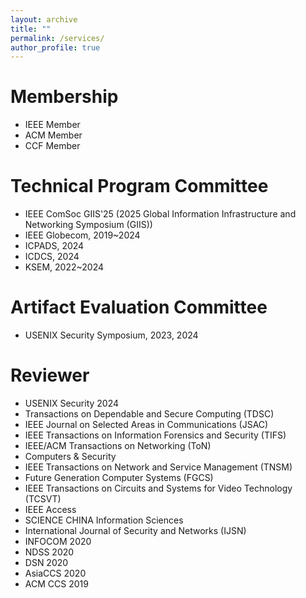 ```yaml
---
layout: archive
title: ""
permalink: /services/
author_profile: true
---
```

# Membership
* IEEE Member
* ACM Member
* CCF Member

# Technical Program Committee
* IEEE ComSoc GIIS'25 (2025 Global Information Infrastructure and Networking Symposium (GIIS))
* IEEE Globecom, 2019~2024
* ICPADS, 2024
* ICDCS, 2024
* KSEM, 2022~2024

# Artifact Evaluation Committee
* USENIX Security Symposium, 2023, 2024

# Reviewer
* USENIX Security 2024
* Transactions on Dependable and Secure Computing (TDSC)
* IEEE Journal on Selected Areas in Communications (JSAC)
* IEEE Transactions on Information Forensics and Security (TIFS)
* IEEE/ACM Transactions on Networking (ToN)
* Computers & Security
* IEEE Transactions on Network and Service Management (TNSM)
* Future Generation Computer Systems (FGCS)
* IEEE Transactions on Circuits and Systems for Video Technology (TCSVT)
* IEEE Access
* SCIENCE CHINA Information Sciences
* International Journal of Security and Networks (IJSN)
* INFOCOM 2020
* NDSS 2020
* DSN 2020
* AsiaCCS 2020
* ACM CCS 2019
